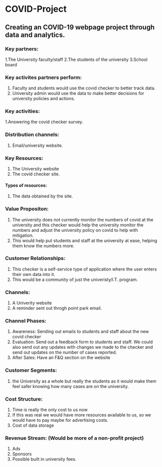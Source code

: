 # COVID-Project

## Creating an COVID-19 webpage project through data and analytics.

### Key partners:
1.The University faculty/staff
2.The students of the university
3.School board

### Key activites partners perform:
1. Faculty and students would use the covid checker to better track data.
2. University admin would use the data to make better decisions for university policies and actions.

### Key activities:
1.Answering the covid checker survey.

### Distribution channels:
1. Email/university website.

### Key Resources:
1. The University website
2. The covid checker site.

#### Types of resources:
1. The data obtained by the site.

### Value Propositon:
1. The university does not currently monitor the numbers of covid at the university and this checker would help the university monitor the numbers and adjust
the university policy on covid to help with mitigation.
2. This would help put students and staff at the university at ease, helping them know the numbers more.

### Customer Relationships:
1. This checker is a self-service type of application where the user enters their own data into it.
2. This would be a community of just the univeristy/I.T. program.

### Channels:
1. A Univerity website
2. A reminder sent out throgh point park email.

### Channel Phases: 
1. Awareness: Sending out emails to students and staff about the new covid checker
2. Evaluation: Send out a feedback form to students and staff. We could also send out any updates with changes we made to the checker and send out updates
  on the number of cases reported.
3. After Sales: Have an F&Q section on the website

### Customer Segments:
1. the University as a whole but really the students as it would make them feel safer knowing how many cases are on the university.

### Cost Structure:
1. Time is really the only cost to us now
2. If this was real we would have more resources available to us, so we would have to pay maybe for advertising costs.
3. Cost of data storage

### Revenue Stream: (Would be more of a non-profit project)
1. Ads
2. Sponsors
3. Possible built in university fees.
